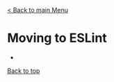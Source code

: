 [< Back to main Menu](https://github.com/gsoulie/Mobile-App-Development/blob/master/angular-formation.md)    

# Moving to ESLint

* [](#)         


[Back to top](#moving-to-eslint)
